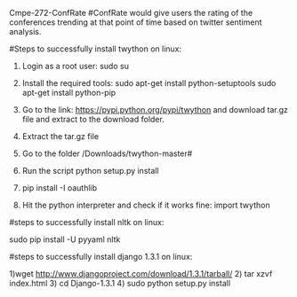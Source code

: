 Cmpe-272-ConfRate
#ConfRate would give users the rating of the conferences trending at that point of time based on twitter sentiment analysis.

#Steps to successfully install twython on linux:

1) Login as a root user:
sudo su
2) Install the required tools:
sudo apt-get install python-setuptools
sudo apt-get install python-pip
3) Go to the link: https://pypi.python.org/pypi/twython and download tar.gz file and extract to the download folder.
4) Extract the tar.gz file
5) Go to the folder /Downloads/twython-master#
6) Run the script python setup.py install
7) pip install -I oauthlib

8) Hit the python interpreter and check if it works fine:
import twython

#steps to successfully install nltk on linux:

sudo pip install -U pyyaml nltk

#steps to successfully install django 1.3.1 on linux:

1)wget http://www.djangoproject.com/download/1.3.1/tarball/
2) tar xzvf index.html
3) cd Django-1.3.1
4) sudo python setup.py install


